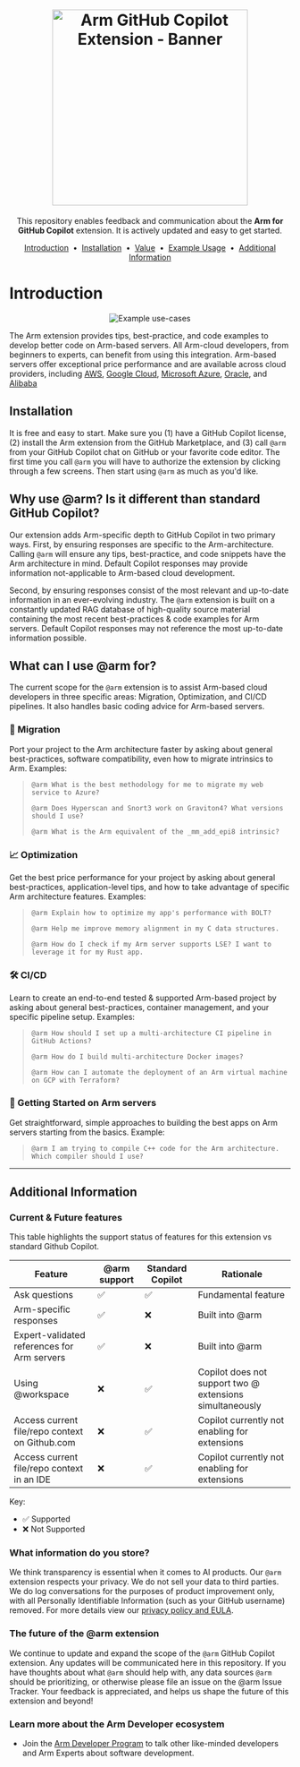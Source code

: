 <h1 align="center">
  <a href="https://github.com/apps/arm">
    <img height=350 alt="Arm GitHub Copilot Extension - Banner" src="https://capsule-render.vercel.app/api?type=waving&height=300&color=0:0091bd,100:002b49&text=Arm%20for%20GitHub%20Copilot&section=header&fontSize=50&fontColor=FFF&animation=fadeIn&stroke=FCFCFC&strokeWidth=1&desc=Designed%20to%20help%20cloud%20software%20developers%20%20%20%20%20%20%20%20%20build%20better%20code%20on%20Arm%20servers,%20faster.&descSize=20"></img></a>
  </a>
</h1>
<p align="center">
  This repository enables feedback and communication about the <strong>Arm for GitHub Copilot</strong> extension. It is actively updated and easy to get started.
</p>


<p align="center">
<a href="#introduction">Introduction</a> &nbsp;&bull;&nbsp;
<a href="#installation">Installation</a> &nbsp;&bull;&nbsp;
<a href="#why-use-arm-is-it-different-than-standard-github-copilot">Value</a> &nbsp;&bull;&nbsp;
<a href="#what-can-i-use-arm-for">Example Usage</a> &nbsp;&bull;&nbsp;  
<a href="#additional-information">Additional Information</a>
</p>



# Introduction
<div align="center">
<img src="https://github.com/user-attachments/assets/e53dfccc-492b-4f72-b6c3-e014440f63e4" alt="Example use-cases">
</div>


The Arm extension provides tips, best-practice, and code examples to develop better code on Arm-based servers. All Arm-cloud developers, from beginners to experts, can benefit from using this integration. Arm-based servers offer exceptional price performance and are available across cloud providers, including [AWS](https://aws.amazon.com/ec2/graviton/), [Google Cloud](https://cloud.google.com/compute/docs/instances/arm-on-compute), [Microsoft Azure](https://azure.microsoft.com/en-us/blog/azure-cobalt-100-based-virtual-machines-are-now-generally-available/), [Oracle](https://www.oracle.com/cloud/compute/arm/), and [Alibaba](https://www.alibabacloud.com/product/ecs/g8m)


## Installation
It is free and easy to start. Make sure you (1) have a GitHub Copilot license, (2) install the Arm extension from the GitHub Marketplace, and (3) call `@arm` from your GitHub Copilot chat on GitHub or your favorite code editor. The first time you call `@arm` you will have to authorize the extension by clicking through a few screens. Then start using `@arm` as much as you'd like.

  
## Why use @arm? Is it different than standard GitHub Copilot?
Our extension adds Arm-specific depth to GitHub Copilot in two primary ways. First, by ensuring responses are specific to the Arm-architecture. Calling `@arm` will ensure any tips, best-practice, and code snippets have the Arm architecture in mind. Default Copilot responses may provide information not-applicable to Arm-based cloud development.

Second, by ensuring responses consist of the most relevant and up-to-date information in an ever-evolving industry. The `@arm` extension is built on a constantly updated RAG database of high-quality source material containing the most recent best-practices & code examples for Arm servers. Default Copilot responses may not reference the most up-to-date information possible.


## What can I use @arm for?
The current scope for the `@arm` extension is to assist Arm-based cloud developers in three specific areas: Migration, Optimization, and CI/CD pipelines. It also handles basic coding advice for Arm-based servers.


### 🚚 Migration

Port your project to the Arm architecture faster by asking about general best-practices, software compatibility, even how to migrate intrinsics to Arm. Examples:
>```
>@arm What is the best methodology for me to migrate my web service to Azure?
>```
>```
>@arm Does Hyperscan and Snort3 work on Graviton4? What versions should I use?
>```
>```
>@arm What is the Arm equivalent of the _mm_add_epi8 intrinsic?
>```

### 📈 Optimization
Get the best price performance for your project by asking about general best-practices, application-level tips, and how to take advantage of specific Arm architecture features. Examples:
> ```
> @arm Explain how to optimize my app's performance with BOLT?
> ```
> ```
> @arm Help me improve memory alignment in my C data structures.
> ```
> ```
> @arm How do I check if my Arm server supports LSE? I want to leverage it for my Rust app.
>```

### 🛠️ CI/CD
Learn to create an end-to-end tested & supported Arm-based project by asking about general best-practices, container management, and your specific pipeline setup. Examples:
>```
>@arm How should I set up a multi-architecture CI pipeline in GitHub Actions?
>```
>```
>@arm How do I build multi-architecture Docker images?
>```
>```
>@arm How can I automate the deployment of an Arm virtual machine on GCP with Terraform?
>```

### 🚀 Getting Started on Arm servers
Get straightforward, simple approaches to building the best apps on Arm servers starting from the basics. Example:
>```
>@arm I am trying to compile C++ code for the Arm architecture. Which compiler should I use?
>```


-----

## Additional Information

### Current & Future features
This table highlights the support status of features for this extension vs standard Github Copilot.

| Feature         | @arm support | Standard Copilot | Rationale |
|-----------------|------------|----------------------|-------------|
| Ask questions       | ✅         | ✅ | Fundamental feature |
| Arm-specific responses | ✅ | ❌ | Built into @arm |
| Expert-validated references for Arm servers | ✅ | ❌ | Built into @arm |
| Using @workspace      | ❌ |✅ | Copilot does not support two @ extensions simultaneously |
| Access current file/repo context on Github.com       | ❌         |✅ | Copilot currently not enabling for extensions |
| Access current file/repo context in an IDE        | ❌         | ✅| Copilot currently not enabling for extensions |

Key:
- ✅ Supported
- ❌ Not Supported


### What information do you store?
We think transparency is essential when it comes to AI products. Our `@arm` extension respects your privacy. We do not sell your data to third parties. We do log conversations for the purposes of product improvement only, with all Personally Identifiable Information (such as your GitHub username) removed. For more details view our [privacy policy and EULA](https://developer.arm.com/documentation/PRE-1148/latest/). 


### The future of the @arm extension
We continue to update and expand the scope of the `@arm` GitHub Copilot extension. Any updates will be communicated here in this repository. If you have thoughts about what `@arm` should help with, any data sources `@arm` should be prioritizing, or otherwise please file an issue on the @arm Issue Tracker. Your feedback is appreciated, and helps us shape the future of this extension and beyond!


### Learn more about the Arm Developer ecosystem
- Join the [Arm Developer Program](https://www.arm.com/resources/developer-program) to talk other like-minded developers and Arm Experts about software development.

